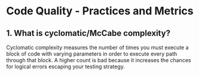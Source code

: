 # Code Quality - Practices and Metrics

## 1. What is cyclomatic/McCabe complexity?

Cyclomatic complexity measures the number of times you must execute a block of code with varying parameters in order to execute every path through that block. A higher count is bad because it increases the chances for logical errors escaping your testing strategy.


